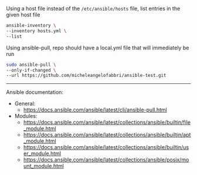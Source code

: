 Using a host file instead of the `/etc/ansible/hosts` file, list entries in the given host file
```bash
ansible-inventory \
--inventory hosts.yml \
--list
```

Using ansible-pull, repo should have a local.yml file that will immediately be run
```bash
sudo ansible-pull \
--only-if-changed \
--url https://github.com/micheleangelofabbri/ansible-test.git
```
---
Ansible documentation:
- General:
  - https://docs.ansible.com/ansible/latest/cli/ansible-pull.html
- Modules:
  - https://docs.ansible.com/ansible/latest/collections/ansible/builtin/file_module.html
  - https://docs.ansible.com/ansible/latest/collections/ansible/builtin/apt_module.html
  - https://docs.ansible.com/ansible/latest/collections/ansible/builtin/user_module.html
  - https://docs.ansible.com/ansible/latest/collections/ansible/posix/mount_module.html
